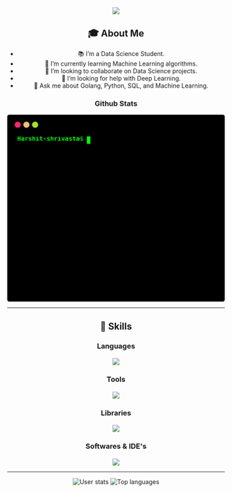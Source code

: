 <div align="center">
  <a href="https://github.com/Harshit-shrivastav">
    <img align="center" src="https://github-widgetbox.vercel.app/api/profile?username=Harshit-shrivastav&data=followers,repositories,stars,commits&theme=serika" />
  </a>

  ## 🎓 About Me
  - 📚 I’m a Data Science Student.
  - 🌱 I’m currently learning Machine Learning algorithms.
  - 👯 I’m looking to collaborate on Data Science projects.
  - 🤔 I’m looking for help with Deep Learning.
  - 💬 Ask me about Golang, Python, SQL, and Machine Learning.

  ### Github Stats
  <a href="https://github.com/Harshit-shrivastav">
    <img align="center" src="https://raw.githubusercontent.com/Harshit-shrivastav/silver-system/master/github_stats.svg" />
  </a>

  ---

  ## 💼 Skills

  ### Languages
  <a href="https://github.com/Harshit-shrivastav">
    <img align="center" src="https://github-widgetbox.vercel.app/api/skills?languages=python,r,sql,html,css,go,bash,json,markdown&theme=serika&includeNames=true" />
  </a>

  ### Tools
  <a href="https://github.com/Harshit-shrivastav">
    <img align="center" src="https://github-widgetbox.vercel.app/api/skills?tools=git,docker,jupyter,powershell,markdown,firebase,mongodb,wordpress,vercel,redis,heroku,apache,aws&theme=serika&includeNames=true" />
  </a>

  ### Libraries
  <a href="https://github.com/Harshit-shrivastav">
    <img align="center" src="https://github-widgetbox.vercel.app/api/skills?libraries=tensorflow&theme=serika&includeNames=true" />
  </a>


### Softwares & IDE's
  <a href="https://github.com/Harshit-shrivastav">
    <img align="center" src="https://github-widgetbox.vercel.app/api/skills?software=linux,windows,vscode&theme=serika&includeNames=true" />
  </a>
</div>

  ---

<div align="center">
<p align="center">
  <img width="53%" src="https://github-readme-stats.vercel.app/api?username=Harshit-shrivastav&count_private=true&show_icons=true&theme=omni" alt="User stats" />
  <img width="43%" src="https://github-readme-stats.vercel.app/api/top-langs/?username=Harshit-shrivastav&layout=compact&theme=omni" alt="Top languages" />
</p>
  
</div>
